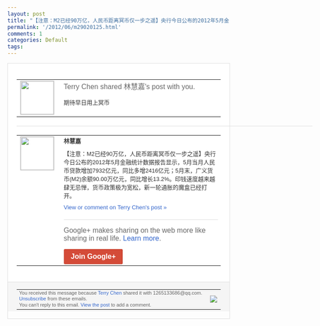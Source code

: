 ```yaml
---
layout: post
title: "【注意：M2已经90万亿，人民币距离冥币仅一步之遥】央行今日公布的2012年5月金..."
permalink: '/2012/06/m29020125.html'
comments: 1
categories: Default
tags: 
---
```

<div style="border:solid 1px #dfdfdf;color:#686868;font:13px Arial"><div style="background-color:#fff;padding:20px;"><table cellpadding="0" cellspacing="0"><tr><td style="padding-right:15px;vertical-align:top"><a href="https://plus.google.com/_/notifications/ngemlink?&amp;emid=CNiLi_-61LACFZQOQAod3mMAAA&amp;path=%2F108643996575278738906&amp;dt=1339908193177"><img height="75" src="https://lh3.googleusercontent.com/-KKRGTyJ5Bl0/AAAAAAAAAAI/AAAAAAAAEEY/jllxqER5dCk/s75-c-k-a/photo.jpg" style="border:solid 1px #cccccc;" width="75"/></a></td><td style="width:578px;color:#333;font:13px Arial;vertical-align:top;"><div style="color:#686868;font:16px Arial;;padding-bottom:15px">Terry Chen shared 林慧嘉's post with you.</div><div style="padding-bottom:10px">期待早日用上冥币</div></td></tr></table><div style="margin:20px 0;border-bottom:solid 1px #dfdfdf;width:670px;"></div><table cellpadding="0" cellspacing="0"><tr><td style="padding-right:15px;vertical-align:top"><a href="https://plus.google.com/_/notifications/ngemlink?&amp;emid=CNiLi_-61LACFZQOQAod3mMAAA&amp;path=%2F103280107507298561459&amp;dt=1339908193177"><img height="75" src="https://lh6.googleusercontent.com/-EEZwNs9Ox28/AAAAAAAAAAI/AAAAAAAAEq4/XY2mM9Zd-Ro/s75-c-k-a/photo.jpg" style="border:solid 1px #cccccc;" width="75"/></a></td><td style="width:578px;color:#333;font:13px Arial;vertical-align:top;"><div style="font-weight:bold;padding-bottom:10px">林慧嘉</div><div style="padding-bottom:10px">【注意：M2已经90万亿，人民币距离冥币<wbr/>仅一步之遥】央行今日公布的2012年5月<wbr/>金融统计数据报告显示，5月当月人民币贷款<wbr/>增加7932亿元，同比多增2416亿元；<wbr/>5月末，广义货币(M2)余额90.00万<wbr/>亿元，同比增长13.2%。印钱速度越来越<wbr/>肆无忌惮，货币政策极为宽松，新一轮通胀的<wbr/>魔盒已经打开。</div><a href="https://plus.google.com/_/notifications/ngemlink?&amp;emid=CNiLi_-61LACFZQOQAod3mMAAA&amp;path=%2F108643996575278738906%2Fposts%2FCs4cxofUDqn%3Fgpinv%3DAMIXal9aF59tL6Ymg70WehiTkNlVQ6X3vGqtxh4NyEyoSFXCvF2lcWIC5MM4jgQCKZeuv64lUetECkbluMOI-Maml7jFuQdM4S1q6hTxZLpAV6kSDPUbGKY&amp;dt=1339908193177" style="color:#3366CC;text-decoration:none;">View or comment on Terry Chen's post »</a><div style="margin-top:20px;border-top:solid 1px #dfdfdf"><div style="padding:15px 0;color:#686868;font:16px Arial;">Google+ makes sharing on the web more like sharing in real life. <a href="http://www.google.com/+/learnmore/" style="color:#3366CC;text-decoration:none;">Learn more</a>.</div><a href="https://plus.google.com/_/notifications/ngemlink?&amp;emid=CNiLi_-61LACFZQOQAod3mMAAA&amp;path=%2F%3Fgpinv%3DAMIXal9aF59tL6Ymg70WehiTkNlVQ6X3vGqtxh4NyEyoSFXCvF2lcWIC5MM4jgQCKZeuv64lUetECkbluMOI-Maml7jFuQdM4S1q6hTxZLpAV6kSDPUbGKY&amp;dt=1339908193177" style="display:inline-block;padding:7px 15px;background-color:#d44b38; color:#fff;font-size:16px; font-weight:bold;border-radius:2px;border:solid 1px #c43b28; white-space:nowrap;text-decoration:none">Join Google+</a></div></td></tr></table></div><div style="border-top:solid 1px #dfdfdf;padding:0 20px; background-color:#f5f5f5"><table cellpadding="0" cellspacing="0" style="height:50px"><tbody><tr><td style="vertical-align:middle;width:100%; color:#636363;font:11px Arial; line-height:120%">You received this message because <a href="https://plus.google.com/_/notifications/ngemlink?&amp;emid=CNiLi_-61LACFZQOQAod3mMAAA&amp;path=%2F108643996575278738906%3Fgpinv%3DAMIXal9aF59tL6Ymg70WehiTkNlVQ6X3vGqtxh4NyEyoSFXCvF2lcWIC5MM4jgQCKZeuv64lUetECkbluMOI-Maml7jFuQdM4S1q6hTxZLpAV6kSDPUbGKY&amp;dt=1339908193177" style="color:#3366CC;text-decoration:none;">Terry Chen</a> shared it with 1265133686@qq.com. <a href="https://plus.google.com/_/notifications/ngemlink?&amp;emid=CNiLi_-61LACFZQOQAod3mMAAA&amp;path=%2F_%2Fnonplus%2Femailsettings%3Fgpinv%3DAMIXal9aF59tL6Ymg70WehiTkNlVQ6X3vGqtxh4NyEyoSFXCvF2lcWIC5MM4jgQCKZeuv64lUetECkbluMOI-Maml7jFuQdM4S1q6hTxZLpAV6kSDPUbGKY%26est%3DADH5u8VvA4lGa3sAiJNdocXI2K4RbSS5L6lzZWKWvY7yl0sxUtA5DiVXa1VpGXzMeVp62nMrUC7m1IQ_FAzRmKcC8rCJdm7_lpIG8vMFfYR2KINdaIDmGCNBhAWaosjPVLgelh7PywcT&amp;dt=1339908193177" style="color:#3366CC;text-decoration:none;">Unsubscribe</a> from these emails.<br/>You can't reply to this email. <a href="https://plus.google.com/_/notifications/ngemlink?&amp;emid=CNiLi_-61LACFZQOQAod3mMAAA&amp;path=%2F108643996575278738906%2Fposts%2FCs4cxofUDqn%3Fgpinv%3DAMIXal9aF59tL6Ymg70WehiTkNlVQ6X3vGqtxh4NyEyoSFXCvF2lcWIC5MM4jgQCKZeuv64lUetECkbluMOI-Maml7jFuQdM4S1q6hTxZLpAV6kSDPUbGKY&amp;dt=1339908193177" style="color:#3366CC;text-decoration:none;">View the post</a> to add a comment.<br/></td><td><img src="https://ssl.gstatic.com/s2/oz/images/notifications/logo/google-plus-6617a72bb36cc548861652780c9e6ff1.png"/></td></tr></tbody></table></div></div>
